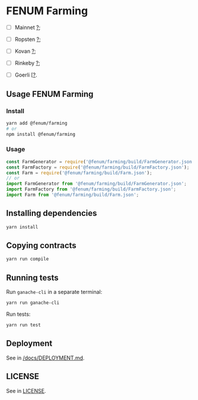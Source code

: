 # FENUM Farming
 - [ ] Mainnet [?](https://etherscan.io/token/?);
 - [ ] Ropsten [?](https://ropsten.etherscan.io/token/?);
 - [ ] Kovan [?](https://kovan.etherscan.io/token/?);
 - [ ] Rinkeby [?](https://rinkeby.etherscan.io/token/?);
 - [ ] Goerli [[?](https://goerli.etherscan.io/token/?).


## Usage FENUM Farming
### Install
```bash
yarn add @fenum/farming
# or
npm install @fenum/farming
```

### Usage
```js
const FarmGenerator = require('@fenum/farming/build/FarmGenerator.json');
const FarmFactory = require('@fenum/farming/build/FarmFactory.json');
const Farm = require('@fenum/farming/build/Farm.json');
// or
import FarmGenerator from '@fenum/farming/build/FarmGenerator.json';
import FarmFactory from '@fenum/farming/build/FarmFactory.json';
import Farm from '@fenum/farming/build/Farm.json';
```


## Installing dependencies
```bash
yarn install
```


## Copying contracts
```bash
yarn run compile
```


## Running tests
Run `ganache-cli` in a separate terminal:
```bash
yarn run ganache-cli
```

Run tests:
```bash
yarn run test
```


## Deployment
See in [/docs/DEPLOYMENT.md](/docs/DEPLOYMENT.md).


## LICENSE
See in [LICENSE](/LICENSE).
